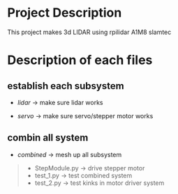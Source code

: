# Project Description
This project makes 3d LIDAR using rpilidar A1M8 slamtec


# Description of each files

## establish each subsystem
* _lidar_ -> make sure lidar works

* _servo_ -> make sure servo/stepper motor works

## combin all system

* _combined_ -> mesh up all subsystem
>* StepModule.py -> drive stepper motor
>* test_1.py -> test combined system
>* test_2.py -> test kinks in motor driver system
